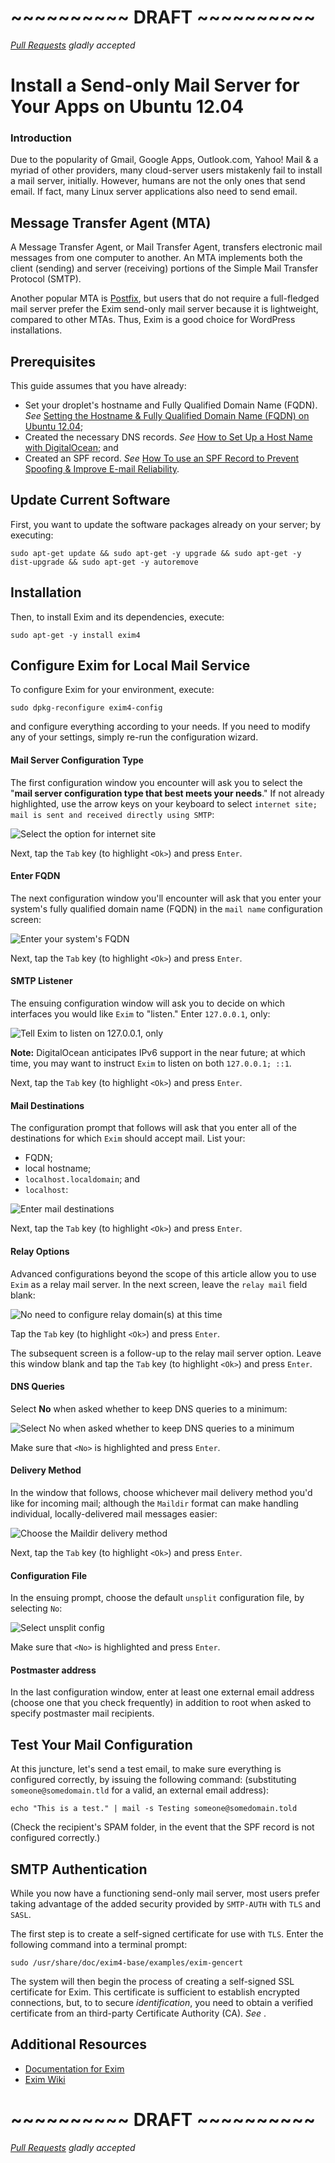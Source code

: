 # ~~~~~~~~~~ DRAFT ~~~~~~~~~~
*[Pull Requests](https://github.com/DigitalOcean-User-Projects/Articles-and-Tutorials/pulls) gladly accepted*

Install a Send-only Mail Server for Your Apps on Ubuntu 12.04
====

### Introduction

Due to the popularity of Gmail, Google Apps, Outlook.com, Yahoo! Mail & a myriad of other providers, many cloud-server users mistakenly fail to install a mail server, initially. However, humans are not the only ones that send email. If fact, many Linux server applications also need to send email.

## Message Transfer Agent (MTA)

A Message Transfer Agent, or Mail Transfer Agent, transfers electronic mail messages from one computer to another. An MTA implements both the client (sending) and server (receiving) portions of the Simple Mail Transfer Protocol (SMTP).

Another popular MTA is [Postfix](https://www.digitalocean.com/community/articles/how-to-install-and-setup-postfix-on-ubuntu-12-04), but users that do not require a full-fledged mail server prefer the Exim send-only mail server because it is lightweight, compared to other MTAs. Thus, Exim is a good choice for WordPress installations.

## Prerequisites

This guide assumes that you have already:

* Set your droplet's hostname and Fully Qualified Domain Name (FQDN). *See* [Setting the Hostname & Fully Qualified Domain Name (FQDN) on Ubuntu 12.04](https://github.com/DigitalOcean-User-Projects/Articles-and-Tutorials/blob/master/set_hostname_fqdn_on_ubuntu.md);
* Created the necessary DNS records. *See* [How to Set Up a Host Name with DigitalOcean](https://www.digitalocean.com/community/articles/how-to-set-up-a-host-name-with-digitalocean); and
* Created an SPF record. *See* [How To use an SPF Record to Prevent Spoofing & Improve E-mail Reliability](https://www.digitalocean.com/community/articles/how-to-use-an-spf-record-to-prevent-spoofing-improve-e-mail-reliability).

## Update Current Software

First, you want to update the software packages already on your server; by executing:

	sudo apt-get update && sudo apt-get -y upgrade && sudo apt-get -y dist-upgrade && sudo apt-get -y autoremove

## Installation

Then, to install Exim and its dependencies, execute: 

	sudo apt-get -y install exim4

## Configure Exim for Local Mail Service

To configure Exim for your environment, execute:

	sudo dpkg-reconfigure exim4-config

and configure everything according to your needs. If you need to modify any of your settings, simply re-run the configuration wizard.

#### Mail Server Configuration Type

The first configuration window you encounter will ask you to select the "**mail server configuration type that best meets your needs**." If not already highlighted, use the arrow keys on your keyboard to select `internet site; mail is sent and received directly using SMTP`:

![Select the option for internet site](./images/exim4_internet_site.png)

Next, tap the <code>Tab</code> key (to highlight <code>&lt;Ok&gt;</code>) and press <code>Enter</code>.

#### Enter FQDN

The next configuration window you'll encounter will ask that you enter your system's fully qualified domain name (FQDN) in the `mail name` configuration screen:

![Enter your system's FQDN](./images/exim4_fqdn.png)

Next, tap the <code>Tab</code> key (to highlight <code>&lt;Ok&gt;</code>) and press <code>Enter</code>.

#### SMTP Listener

The ensuing configuration window will ask you to decide on which interfaces you would like `Exim` to "listen." Enter <code>127.0.0.1</code>, only:

![Tell Exim to listen on 127.0.0.1, only](./images/exim4_listen.png)

**Note:** DigitalOcean anticipates IPv6 support in the near future; at which time, you may want to instruct `Exim` to listen on both <code>127.0.0.1; ::1</code>.

Next, tap the <code>Tab</code> key (to highlight <code>&lt;Ok&gt;</code>) and press <code>Enter</code>.

#### Mail Destinations

The configuration prompt that follows will ask that you enter all of the destinations for which `Exim` should accept mail. List your:

* FQDN;
* local hostname;
* <code>localhost.localdomain</code>; and
* <code>localhost</code>:

![Enter mail destinations](./images/exim4_destinations.png)

Next, tap the <code>Tab</code> key (to highlight <code>&lt;Ok&gt;</code>) and press <code>Enter</code>.

#### Relay Options

Advanced configurations beyond the scope of this article allow you to use `Exim` as a relay mail server. In the next screen, leave the `relay mail` field blank:

![No need to configure relay domain(s) at this time](./images/exim4_relay.png)

Tap the <code>Tab</code> key (to highlight <code>&lt;Ok&gt;</code>) and press <code>Enter</code>.

The subsequent screen is a follow-up to the relay mail server option. Leave this window blank and tap the <code>Tab</code> key (to highlight <code>&lt;Ok&gt;</code>) and press <code>Enter</code>.

#### DNS Queries

Select **No** when asked whether to keep DNS queries to a minimum:

![Select No when asked whether to keep DNS queries to a minimum](./images/exim4_dns_queries.png)

Make sure that <code>&lt;No&gt;</code> is highlighted and press <code>Enter</code>.

#### Delivery Method

In the window that follows, choose whichever mail delivery method you'd like for incoming mail; although the <code>Maildir</code> format can make handling individual, locally-delivered mail messages easier:

![Choose the Maildir delivery method](./images/exim4_mail_format.png)

Next, tap the <code>Tab</code> key (to highlight <code>&lt;Ok&gt;</code>) and press <code>Enter</code>.

#### Configuration File

In the ensuing prompt, choose the default `unsplit` configuration file, by selecting <code>No</code>:

![Select unsplit config](./images/exim4_unsplit_config.png)

Make sure that <code>&lt;No&gt;</code> is highlighted and press <code>Enter</code>.

#### Postmaster address

In the last configuration window, enter at least one external email address (choose one that you check frequently) in addition to root when asked to specify postmaster mail recipients.

## Test Your Mail Configuration

At this juncture, let's send a test email, to make sure everything is configured correctly, by issuing the following command: (substituting `someone@somedomain.tld` for a valid, an external email address):

	echo "This is a test." | mail -s Testing someone@somedomain.told

(Check the recipient's SPAM folder, in the event that the SPF record is not configured correctly.)

## SMTP Authentication

While you now have a functioning send-only mail server, most users prefer taking advantage of the added security provided by `SMTP-AUTH` with `TLS` and `SASL`.

The first step is to create a self-signed certificate for use with `TLS`. Enter the following command into a terminal prompt:

	sudo /usr/share/doc/exim4-base/examples/exim-gencert

The system will then begin the process of creating a self-signed SSL certificate for Exim. This certificate is sufficient to establish encrypted connections, but, to to secure *identification*, you need to obtain a verified certificate from an third-party Certificate Authority (CA). *See* []().

## Additional Resources

* [Documentation for Exim](http://www.exim.org/docs.html)
* [Exim Wiki](http://wiki.exim.org/)

# ~~~~~~~~~~ DRAFT ~~~~~~~~~~
*[Pull Requests](https://github.com/DigitalOcean-User-Projects/Articles-and-Tutorials/pulls) gladly accepted* 

